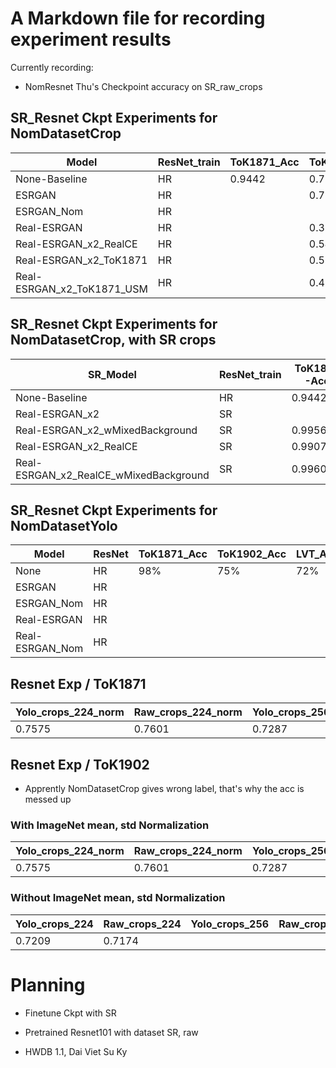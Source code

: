 # A Markdown file for recording experiment results

Currently recording:

- NomResnet Thu's Checkpoint accuracy on SR_raw_crops

## SR_Resnet Ckpt Experiments for NomDatasetCrop

| Model                      | ResNet_train | ToK1871_Acc | ToK1902_Acc | LVT_Acc | ToK1902_PSNR | ToK1902_SSIM | LVT_PSNR | LVT_SSIM |
| -------------------------- | ------------ | ----------- | ----------- | ------- | ------------ | ------------ | -------- | -------- |
| None-Baseline              | HR           | 0.9442      | 0.7528      | 0.7270  | N/A          | N/A          | N/A      | N/A      |
| ESRGAN                     | HR           |             | 0.7251      | 0.4463  | 13.330       | 0.343        | 14.926   | 0.175    |
| ESRGAN_Nom                 | HR           |             |             |         | 17.615       | 0.617        | 20.447   | 0.496    |
| Real-ESRGAN                | HR           |             | 0.3778      | 0.4401  |              |              |          |          |
| Real-ESRGAN_x2_RealCE      | HR           |             | 0.5438      | 0.6928  |              |              |          |          |
| Real-ESRGAN_x2_ToK1871     | HR           |             | 0.5515      | 0.6432  |              |              |          |          |
| Real-ESRGAN_x2_ToK1871_USM | HR           |             | 0.4753      | 0.5472  |              |              |          |          |

## SR_Resnet Ckpt Experiments for NomDatasetCrop, with SR crops

| SR_Model                               | ResNet_train | ToK1871-Acc | ToK1902-Acc | LVT_Acc | CASIA_HWDB_Acc | ToK1902_PSNR | ToK1902_SSIM | LVT_PSNR | LVT_SSIM |
| -------------------------------------- | ------------ | ----------- | ----------- | ------- | -------------- | ------------ | ------------ | -------- | -------- |
| None-Baseline                          | HR           | 0.9442      | 0.7628      | 0.7270  | 0.9350         | N/A          | N/A          | N/A      |          |
| Real-ESRGAN_x2                         | SR           |             |             |         |                |              |              |          |          |
| Real-ESRGAN_x2_wMixedBackground        | SR           | 0.9956      | 0.7719      | 0.7342  | 0.8327         |              |              |          |          |
| Real-ESRGAN_x2_RealCE                  | SR           | 0.9907      | 0.7808      | 0.7121  |                |              |              |          |          |
| Real-ESRGAN_x2_RealCE_wMixedBackground | SR           | 0.9960      | 0.7980      | 0.7390  |                |              |              |          |          |

## SR_Resnet Ckpt Experiments for NomDatasetYolo

| Model           | ResNet | ToK1871_Acc | ToK1902_Acc | LVT_Acc | ToK1902_PSNR | ToK1902_SSIM | LVT_PSNR | LVT_SSIM |
| --------------- | ------ | ----------- | ----------- | ------- | ------------ | ------------ | -------- | -------- |
| None            | HR     | 98%         | 75%         | 72%     | N/A          | N/A          | N/A      | N/A      |
| ESRGAN          | HR     |             |             |         |              |              |          |          |
| ESRGAN_Nom      | HR     |             |             |         |              |              |          |          |
| Real-ESRGAN     | HR     |             |             |         |              |              |          |          |
| Real-ESRGAN_Nom | HR     |             |             |         |              |              |          |          |

## Resnet Exp / ToK1871

| Yolo_crops_224_norm | Raw_crops_224_norm | Yolo_crops_256_norm | Raw_crops_256_norm | Yolo_crops_64_norm | Raw_crops_64_norm |
| ------------------- | ------------------ | ------------------- | ------------------ | ------------------ | ----------------- |
| 0.7575              | 0.7601             | 0.7287              | 0.7359             | 0.0003             | 0.0003            |

## Resnet Exp / ToK1902

- Apprently NomDatasetCrop gives wrong label, that's why the acc is messed up

### With ImageNet mean, std Normalization

| Yolo_crops_224_norm | Raw_crops_224_norm | Yolo_crops_256_norm | Raw_crops_256_norm | Yolo_crops_64_norm | Raw_crops_64_norm |
| ------------------- | ------------------ | ------------------- | ------------------ | ------------------ | ----------------- |
| 0.7575              | 0.7601             | 0.7287              | 0.7359             | 0.0003             | 0.0003            |

### Without ImageNet mean, std Normalization

| Yolo_crops_224 | Raw_crops_224 | Yolo_crops_256 | Raw_crops_256 | Yolo_crops_64 | Raw_crops_64 |
| -------------- | ------------- | -------------- | ------------- | ------------- | ------------ |
| 0.7209         | 0.7174        |                |               |               |              |

# Planning

- Finetune Ckpt with SR
- Pretrained Resnet101 with dataset SR, raw

- HWDB 1.1, Dai Viet Su Ky

